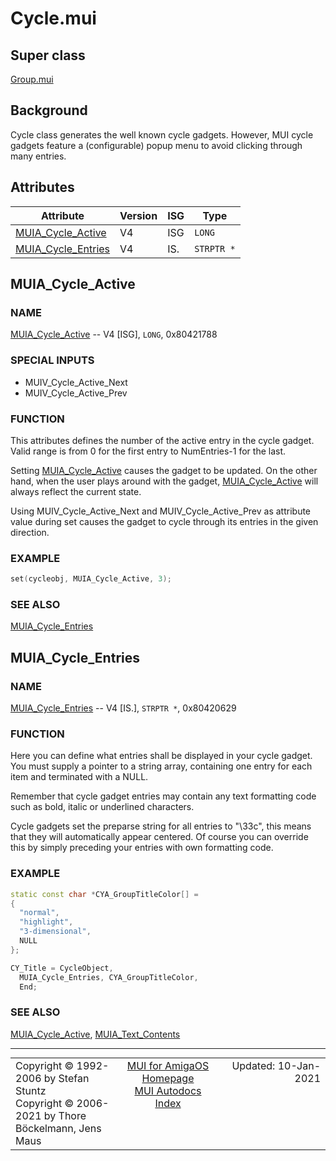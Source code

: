 # Cycle.mui
## Super class
[Group.mui](MUI_Group.md)
## Background
Cycle class generates the well known cycle gadgets. However, MUI cycle
gadgets feature a (configurable) popup menu to avoid clicking through many
entries.
## Attributes
Attribute|Version|ISG|Type
---------|-------|---|----
[MUIA_Cycle_Active](MUI_Cycle.md/#MUIA_Cycle_Active)|V4|ISG|`LONG`
[MUIA_Cycle_Entries](MUI_Cycle.md/#MUIA_Cycle_Entries)|V4|IS.|`STRPTR *`

## MUIA_Cycle_Active
### NAME
[MUIA_Cycle_Active](MUI_Cycle.md/#MUIA_Cycle_Active) -- V4 [ISG], `LONG`, 0x80421788

### SPECIAL INPUTS
  * MUIV_Cycle_Active_Next
  * MUIV_Cycle_Active_Prev

### FUNCTION
This attributes defines the number of the active entry in the cycle gadget.
Valid range is from 0 for the first entry to NumEntries-1 for the last.

Setting [MUIA_Cycle_Active](MUI_Cycle.md/#MUIA_Cycle_Active) causes the gadget to be updated. On the other
hand, when the user plays around with the gadget, [MUIA_Cycle_Active](MUI_Cycle.md/#MUIA_Cycle_Active) will
always reflect the current state.

Using MUIV_Cycle_Active_Next and MUIV_Cycle_Active_Prev as attribute value
during set causes the gadget to cycle through its entries in the given
direction.

### EXAMPLE
```c++
set(cycleobj, MUIA_Cycle_Active, 3);
```

### SEE ALSO
[MUIA_Cycle_Entries](MUI_Cycle.md/#MUIA_Cycle_Entries)

## MUIA_Cycle_Entries
### NAME
[MUIA_Cycle_Entries](MUI_Cycle.md/#MUIA_Cycle_Entries) -- V4 [IS.], `STRPTR *`, 0x80420629

### FUNCTION
Here you can define what entries shall be displayed in your cycle gadget.
You must supply a pointer to a string array, containing one entry for each
item and terminated with a NULL.

Remember that cycle gadget entries may contain any text formatting code such
as bold, italic or underlined characters.

Cycle gadgets set the preparse string for all entries to "\33c", this means
that they will automatically appear centered. Of course you can override
this by simply preceding your entries with own formatting code.

### EXAMPLE
```c++
static const char *CYA_GroupTitleColor[] =
{
  "normal",
  "highlight",
  "3-dimensional",
  NULL
};

CY_Title = CycleObject,
  MUIA_Cycle_Entries, CYA_GroupTitleColor,
  End;
```

### SEE ALSO
[MUIA_Cycle_Active](MUI_Cycle.md/#MUIA_Cycle_Active), [MUIA_Text_Contents](MUI_Text.md/#MUIA_Text_Contents)

----
<table class='compact' style='border: none; border-spacing: 0px; margin: 0px' width='100%'>
<tr>
<td style='text-align: left; vertical-align: top' width='33%'>Copyright &copy 1992-2006 by Stefan Stuntz<br>Copyright &copy 2006-2021 by Thore B&ouml;ckelmann, Jens Maus</TD>
<td style='text-align: center; vertical-align: top' width='33%'>
<a href=https://github.com/amiga-mui/muidev>MUI for AmigaOS Homepage</a><br>
<a href=https://github.com/amiga-mui/muidev/blob/master/autodocs/autodocs.md>MUI Autodocs Index</a>
</td>
<td style='text-align: right; vertical-align: top' width='33%'>Updated: 10-Jan-2021</td>
</tr>
</table>
